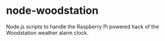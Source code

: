 # node-woodstation
Node.js scripts to handle the Raspberry Pi powered hack of the Woodstation weather alarm clock.
